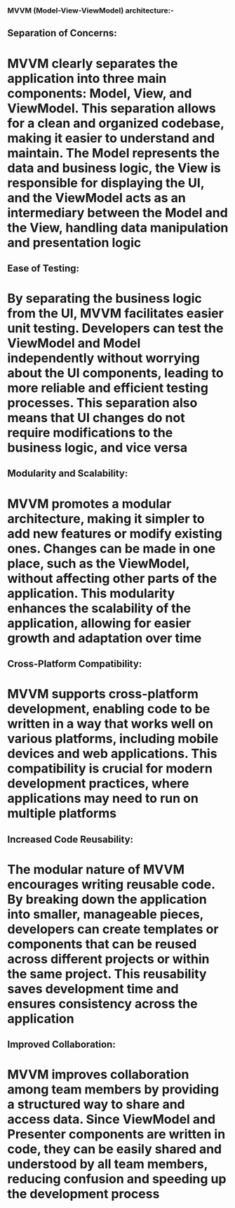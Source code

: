 ### MVVM (Model-View-ViewModel) architecture:-

## Separation of Concerns:

# MVVM clearly separates the application into three main components: Model, View, and ViewModel. This separation allows for a clean and organized codebase, making it easier to understand and maintain. The Model represents the data and business logic, the View is responsible for displaying the UI, and the ViewModel acts as an intermediary between the Model and the View, handling data manipulation and presentation logic

## Ease of Testing:

# By separating the business logic from the UI, MVVM facilitates easier unit testing. Developers can test the ViewModel and Model independently without worrying about the UI components, leading to more reliable and efficient testing processes. This separation also means that UI changes do not require modifications to the business logic, and vice versa

## Modularity and Scalability:

# MVVM promotes a modular architecture, making it simpler to add new features or modify existing ones. Changes can be made in one place, such as the ViewModel, without affecting other parts of the application. This modularity enhances the scalability of the application, allowing for easier growth and adaptation over time

## Cross-Platform Compatibility:

# MVVM supports cross-platform development, enabling code to be written in a way that works well on various platforms, including mobile devices and web applications. This compatibility is crucial for modern development practices, where applications may need to run on multiple platforms

## Increased Code Reusability:

# The modular nature of MVVM encourages writing reusable code. By breaking down the application into smaller, manageable pieces, developers can create templates or components that can be reused across different projects or within the same project. This reusability saves development time and ensures consistency across the application

## Improved Collaboration:

# MVVM improves collaboration among team members by providing a structured way to share and access data. Since ViewModel and Presenter components are written in code, they can be easily shared and understood by all team members, reducing confusion and speeding up the development process
